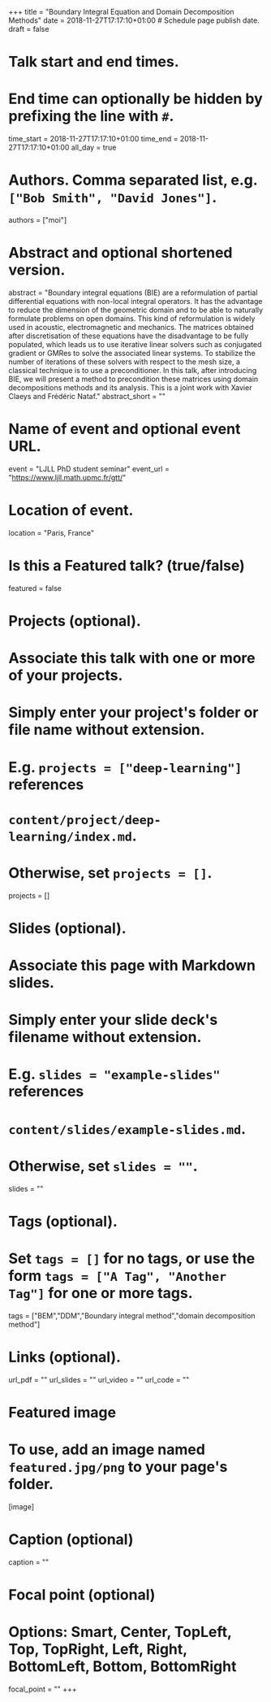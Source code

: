 +++
title = "Boundary Integral Equation and Domain Decomposition Methods"
date = 2018-11-27T17:17:10+01:00  # Schedule page publish date.
draft = false

# Talk start and end times.
#   End time can optionally be hidden by prefixing the line with `#`.
time_start = 2018-11-27T17:17:10+01:00
time_end = 2018-11-27T17:17:10+01:00
all_day = true

# Authors. Comma separated list, e.g. `["Bob Smith", "David Jones"]`.
authors = ["moi"]

# Abstract and optional shortened version.
abstract = "Boundary integral equations (BIE) are a reformulation of partial differential equations with non-local integral operators. It has the advantage to reduce the dimension of the geometric domain and to be able to naturally formulate problems on open domains. This kind of reformulation is widely used in acoustic, electromagnetic and mechanics. The matrices obtained after discretisation of these equations have the disadvantage to be fully populated, which leads us to use iterative linear solvers such as conjugated gradient or GMRes to solve the associated linear systems. To stabilize the number of iterations of these solvers with respect to the mesh size, a classical technique is to use a preconditioner. In this talk, after introducing BIE, we will present a method to precondition these matrices using domain decompositions methods and its analysis. This is a joint work with Xavier Claeys and Frédéric Nataf."
abstract_short = ""

# Name of event and optional event URL.
event = "LJLL PhD student seminar"
event_url = "https://www.ljll.math.upmc.fr/gtt/"

# Location of event.
location = "Paris, France"

# Is this a Featured talk? (true/false)
featured = false

# Projects (optional).
#   Associate this talk with one or more of your projects.
#   Simply enter your project's folder or file name without extension.
#   E.g. `projects = ["deep-learning"]` references 
#   `content/project/deep-learning/index.md`.
#   Otherwise, set `projects = []`.
projects = []

# Slides (optional).
#   Associate this page with Markdown slides.
#   Simply enter your slide deck's filename without extension.
#   E.g. `slides = "example-slides"` references 
#   `content/slides/example-slides.md`.
#   Otherwise, set `slides = ""`.
slides = ""

# Tags (optional).
#   Set `tags = []` for no tags, or use the form `tags = ["A Tag", "Another Tag"]` for one or more tags.
tags = ["BEM","DDM","Boundary integral method","domain decomposition method"]

# Links (optional).
url_pdf = ""
url_slides = ""
url_video = ""
url_code = ""

# Featured image
# To use, add an image named `featured.jpg/png` to your page's folder. 
[image]
  # Caption (optional)
  caption = ""

  # Focal point (optional)
  # Options: Smart, Center, TopLeft, Top, TopRight, Left, Right, BottomLeft, Bottom, BottomRight
  focal_point = ""
+++
